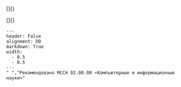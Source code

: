 []{}

[]{}

```table
---
header: False
alignment: DD
markdown: True
width:
  - 0.5
  - 0.5
---
" ","Рекомендовано МССН 02.00.00 «Компьютерные и информационные науки»"
```


